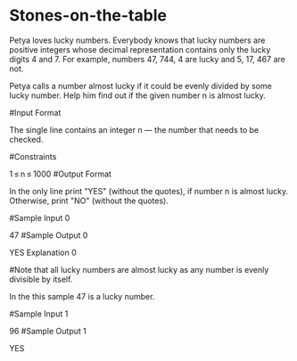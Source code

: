 # Stones-on-the-table
Petya loves lucky numbers. Everybody knows that lucky numbers are positive integers whose decimal representation contains only the lucky digits 4 and 7. For example, numbers 47, 744, 4 are lucky and 5, 17, 467 are not.

Petya calls a number almost lucky if it could be evenly divided by some lucky number. Help him find out if the given number n is almost lucky.

#Input Format

The single line contains an integer n — the number that needs to be checked.

#Constraints

1 ≤ n ≤ 1000
#Output Format

In the only line print "YES" (without the quotes), if number n is almost lucky. Otherwise, print "NO" (without the quotes).

#Sample Input 0

47
#Sample Output 0

YES
Explanation 0

#Note that all lucky numbers are almost lucky as any number is evenly divisible by itself.

In the this sample 47 is a lucky number.

#Sample Input 1

96
#Sample Output 1

YES
